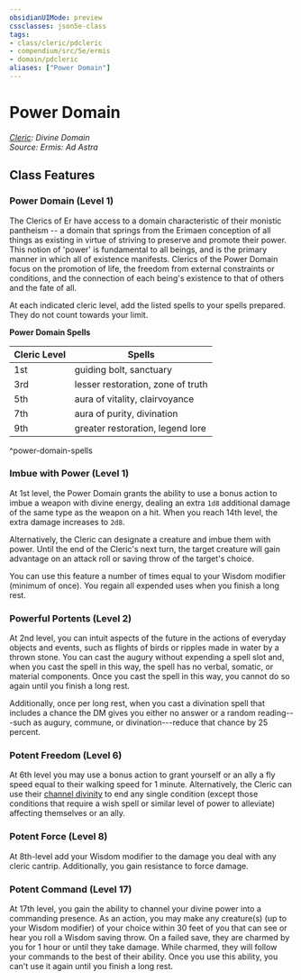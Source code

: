 ```yaml
---
obsidianUIMode: preview
cssclasses: json5e-class
tags:
- class/cleric/pdcleric
- compendium/src/5e/ermis
- domain/pdcleric
aliases: ["Power Domain"]
---
```

# Power Domain
*[Cleric](./cleric.md#): Divine Domain*  
*Source: Ermis: Ad Astra*  


## Class Features

### Power Domain (Level 1)

The Clerics of Er have access to a domain characteristic of their monistic pantheism -- a domain that springs from the Erimaen conception of all things as existing in virtue of striving to preserve and promote their power. This notion of 'power' is fundamental to all beings, and is the primary manner in which all of existence manifests. Clerics of the Power Domain focus on the promotion of life, the freedom from external constraints or conditions, and the connection of each being's existence to that of others and the fate of all.

At each indicated cleric level, add the listed spells to your spells prepared. They do not count towards your limit.

**Power Domain Spells**

| Cleric Level | Spells |
|--------------|--------|
| 1st | guiding bolt, sanctuary |
| 3rd | lesser restoration, zone of truth |
| 5th | aura of vitality, clairvoyance |
| 7th | aura of purity, divination |
| 9th | greater restoration, legend lore |
^power-domain-spells

### Imbue with Power (Level 1)

At 1st level, the Power Domain grants the ability to use a bonus action to imbue a weapon with divine energy, dealing an extra `1d8` additional damage of the same type as the weapon on a hit. When you reach 14th level, the extra damage increases to `2d8`.

Alternatively, the Cleric can designate a creature and imbue them with power. Until the end of the Cleric's next turn, the target creature will gain advantage on an attack roll or saving throw of the target's choice.

You can use this feature a number of times equal to your Wisdom modifier (minimum of once). You regain all expended uses when you finish a long rest.

### Powerful Portents (Level 2)

At 2nd level, you can intuit aspects of the future in the actions of everyday objects and events, such as flights of birds or ripples made in water by a thrown stone. You can cast the augury without expending a spell slot and, when you cast the spell in this way, the spell has no verbal, somatic, or material components. Once you cast the spell in this way, you cannot do so again until you finish a long rest.

Additionally, once per long rest, when you cast a divination spell that includes a chance the DM gives you either no answer or a random reading---such as augury, commune, or divination---reduce that chance by 25 percent.

### Potent Freedom (Level 6)

At 6th level you may use a bonus action to grant yourself or an ally a fly speed equal to their walking speed for 1 minute. Alternatively, the Cleric can use their [channel divinity](compendium/classes/cleric.md#Channel%20Divinity%20(Level%202)) to end any single condition (except those conditions that require a wish spell or similar level of power to alleviate) affecting themselves or an ally.

### Potent Force (Level 8)

At 8th-level add your Wisdom modifier to the damage you deal with any cleric cantrip. Additionally, you gain resistance to force damage.

### Potent Command (Level 17)

At 17th level, you gain the ability to channel your divine power into a commanding presence. As an action, you may make any creature(s) (up to your Wisdom modifier) of your choice within 30 feet of you that can see or hear you roll a Wisdom saving throw. On a failed save, they are charmed by you for 1 hour or until they take damage. While charmed, they will follow your commands to the best of their ability. Once you use this ability, you can't use it again until you finish a long rest.